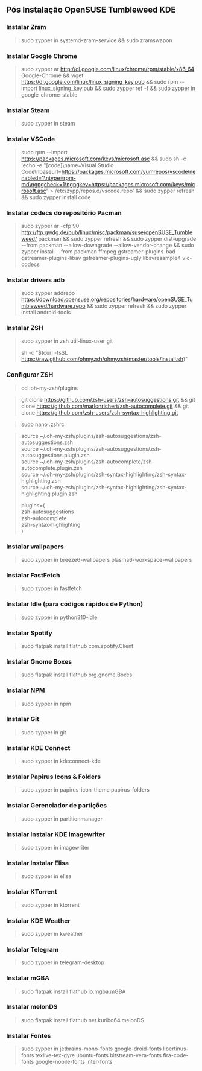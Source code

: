 ## Pós Instalação OpenSUSE Tumbleweed KDE

### Instalar Zram

> sudo zypper in systemd-zram-service && sudo zramswapon

### Instalar Google Chrome

> sudo zypper ar http://dl.google.com/linux/chrome/rpm/stable/x86_64 Google-Chrome && wget https://dl.google.com/linux/linux_signing_key.pub && sudo rpm --import linux_signing_key.pub && sudo zypper ref -f && sudo zypper in google-chrome-stable

### Instalar Steam

> sudo zypper in steam

### Instalar VSCode

> sudo rpm --import https://packages.microsoft.com/keys/microsoft.asc && sudo sh -c 'echo -e "[code]\name=Visual Studio Code\nbaseurl=https://packages.microsoft.com/yumrepos/vscode\nenabled=1\ntype=rpm-md\ngpgcheck=1\ngpgkey=https://packages.microsoft.com/keys/microsoft.asc" > /etc/zypp/repos.d/vscode.repo' && sudo zypper refresh && sudo zypper install code

### Instalar codecs do repositório Pacman

> sudo zypper ar -cfp 90 http://ftp.gwdg.de/pub/linux/misc/packman/suse/openSUSE_Tumbleweed/ packman && sudo zypper refresh && sudo zypper dist-upgrade --from packman --allow-downgrade --allow-vendor-change && sudo zypper install --from packman ffmpeg gstreamer-plugins-bad gstreamer-plugins-libav gstreamer-plugins-ugly libavresample4 vlc-codecs

### Instalar drivers adb

> sudo zypper addrepo https://download.opensuse.org/repositories/hardware/openSUSE_Tumbleweed/hardware.repo && sudo zypper refresh && sudo zypper install android-tools

### Instalar ZSH

> sudo zypper in zsh util-linux-user git
>
> sh -c "$(curl -fsSL https://raw.github.com/ohmyzsh/ohmyzsh/master/tools/install.sh)"



### Configurar ZSH

> cd .oh-my-zsh/plugins

> git clone https://github.com/zsh-users/zsh-autosuggestions.git && git clone https://github.com/marlonrichert/zsh-autocomplete.git  && git clone https://github.com/zsh-users/zsh-syntax-highlighting.git

> sudo nano .zshrc

> source ~/.oh-my-zsh/plugins/zsh-autosuggestions/zsh-autosuggestions.zsh <br>
> source ~/.oh-my-zsh/plugins/zsh-autosuggestions/zsh-autosuggestions.plugin.zsh <br>
> source ~/.oh-my-zsh/plugins/zsh-autocomplete/zsh-autocomplete.plugin.zsh <br>
> source ~/.oh-my-zsh/plugins/zsh-syntax-highlighting/zsh-syntax-highlighting.zsh <br>
> source ~/.oh-my-zsh/plugins/zsh-syntax-highlighting/zsh-syntax-highlighting.plugin.zsh <br>
> 
> 
>  plugins=( <br>
>     zsh-autosuggestions <br>
>     zsh-autocomplete <br>
>     zsh-syntax-highlighting <br>
> )


### Instalar wallpapers

> sudo zypper in breeze6-wallpapers plasma6-workspace-wallpapers

### Instalar FastFetch

> sudo zypper in fastfetch

### Instalar Idle (para códigos rápidos de Python)

> sudo zypper in python310-idle

### Instalar Spotify

> sudo flatpak install flathub com.spotify.Client

### Instalar Gnome Boxes

> sudo flatpak install flathub org.gnome.Boxes

### Instalar NPM

> sudo zypper in npm

### Instalar Git

> sudo zypper in git

### Instalar KDE Connect

> sudo zypper in kdeconnect-kde

### Instalar Papirus Icons & Folders

> sudo zypper in papirus-icon-theme papirus-folders

### Instalar Gerenciador de partições

> sudo zypper in partitionmanager

### Instalar Instalar KDE Imagewriter

> sudo zypper in imagewriter

### Instalar Instalar Elisa

> sudo zypper in elisa

### Instalar KTorrent

> sudo zypper in ktorrent

### Instalar KDE Weather

> sudo zypper in kweather

### Instalar Telegram

> sudo zypper in telegram-desktop

### Instalar mGBA

> sudo flatpak install flathub io.mgba.mGBA

### Instalar melonDS

> sudo flatpak install flathub net.kuribo64.melonDS


### Instalar Fontes

> sudo zypper in jetbrains-mono-fonts google-droid-fonts libertinus-fonts texlive-tex-gyre ubuntu-fonts bitstream-vera-fonts fira-code-fonts google-nobile-fonts inter-fonts
